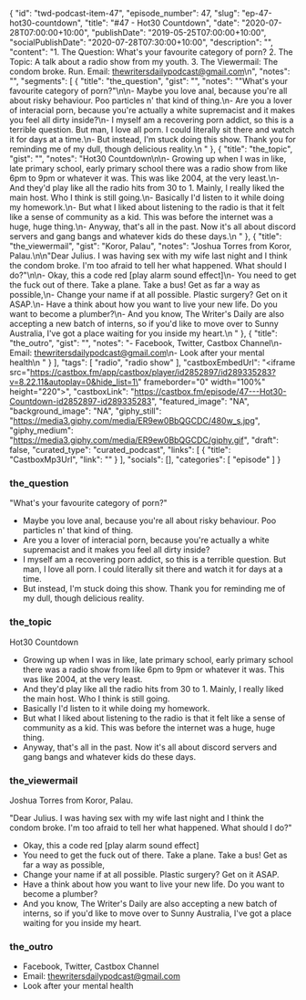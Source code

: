 {
	"id": "twd-podcast-item-47",
	"episode_number": 47,
	"slug": "ep-47-hot30-countdown",
	"title": "#47 - Hot30 Countdown",
	"date": "2020-07-28T07:00:00+10:00",
	"publishDate": "2019-05-25T07:00:00+10:00",
	"socialPublishDate": "2020-07-28T07:30:00+10:00",
	"description": "",
	"content": "1. The Question: What's your favourite category of porn? 2. The Topic: A talk about a radio show from my youth. 3. The Viewermail: The condom broke. Run. Email: thewritersdailypodcast@gmail.com\n",
	"notes": "",
	"segments": [
		{
			"title": "the_question",
			"gist": "",
			"notes": "\"What's your favourite category of porn?\"\n\n- Maybe you love anal, because you're all about risky behaviour. Poo particles n' that kind of thing.\n- Are you a lover of interacial porn, because you're actually a white supremacist and it makes you feel all dirty inside?\n- I myself am a recovering porn addict, so this is a terrible question. But man, I love all porn. I could literally sit there and watch it for days at a time.\n- But instead, I'm stuck doing this show. Thank you for reminding me of my dull, though delicious reality.\n      "
		},
		{
			"title": "the_topic",
			"gist": "",
			"notes": "Hot30 Countdown\n\n- Growing up when I was in like, late primary school, early primary school there was a radio show from like 6pm to 9pm or whatever it was. This was like 2004, at the very least.\n- And they'd play like all the radio hits from 30 to 1. Mainly, I really liked the main host. Who I think is still going.\n- Basically I'd listen to it while doing my homework.\n- But what I liked about listening to the radio is that it felt like a sense of community as a kid. This was before the internet was a huge, huge thing.\n- Anyway, that's all in the past. Now it's all about discord servers and gang bangs and whatever kids do these days.\n      "
		},
		{
			"title": "the_viewermail",
			"gist": "Koror, Palau",
			"notes": "Joshua Torres from Koror, Palau.\n\n\"Dear Julius. I was having sex with my wife last night and I think the condom broke. I'm too afraid to tell her what happened. What should I do?\"\n\n- Okay, this a code red [play alarm sound effect]\n- You need to get the fuck out of there. Take a plane. Take a bus! Get as far a way as possible,\n- Change your name if at all possible. Plastic surgery? Get on it ASAP.\n- Have a think about how you want to live your new life. Do you want to become a plumber?\n- And you know, The Writer's Daily are also accepting a new batch of interns, so if you'd like to move over to Sunny Australia, I've got a place waiting for you inside my heart.\n      "
		},
		{
			"title": "the_outro",
			"gist": "",
			"notes": "- Facebook, Twitter, Castbox Channel\n- Email: thewritersdailypodcast@gmail.com\n- Look after your mental health\n      "
		}
	],
	"tags": [
		"radio",
		"radio show"
	],
	"castboxEmbedUrl": "<iframe src=\"https://castbox.fm/app/castbox/player/id2852897/id289335283?v=8.22.11&autoplay=0&hide_list=1\" frameborder=\"0\" width=\"100%\" height=\"220\"></iframe>",
	"castboxLink": "https://castbox.fm/episode/47---Hot30-Countdown-id2852897-id289335283",
	"featured_image": "NA",
	"background_image": "NA",
	"giphy_still": "https://media3.giphy.com/media/ER9ew0BbQGCDC/480w_s.jpg",
	"giphy_medium": "https://media3.giphy.com/media/ER9ew0BbQGCDC/giphy.gif",
	"draft": false,
	"curated_type": "curated_podcast",
	"links": [
		{
			"title": "CastboxMp3Url",
			"link": ""
		}
	],
	"socials": [],
	"categories": [
		"episode"
	]
}

### the_question

"What's your favourite category of porn?"

- Maybe you love anal, because you're all about risky behaviour. Poo particles n' that kind of thing.
- Are you a lover of interacial porn, because you're actually a white supremacist and it makes you feel all dirty inside?
- I myself am a recovering porn addict, so this is a terrible question. But man, I love all porn. I could literally sit there and watch it for days at a time.
- But instead, I'm stuck doing this show. Thank you for reminding me of my dull, though delicious reality.
      
### the_topic

Hot30 Countdown

- Growing up when I was in like, late primary school, early primary school there was a radio show from like 6pm to 9pm or whatever it was. This was like 2004, at the very least.
- And they'd play like all the radio hits from 30 to 1. Mainly, I really liked the main host. Who I think is still going.
- Basically I'd listen to it while doing my homework.
- But what I liked about listening to the radio is that it felt like a sense of community as a kid. This was before the internet was a huge, huge thing.
- Anyway, that's all in the past. Now it's all about discord servers and gang bangs and whatever kids do these days.
      
### the_viewermail

Joshua Torres from Koror, Palau.

"Dear Julius. I was having sex with my wife last night and I think the condom broke. I'm too afraid to tell her what happened. What should I do?"

- Okay, this a code red [play alarm sound effect]
- You need to get the fuck out of there. Take a plane. Take a bus! Get as far a way as possible,
- Change your name if at all possible. Plastic surgery? Get on it ASAP.
- Have a think about how you want to live your new life. Do you want to become a plumber?
- And you know, The Writer's Daily are also accepting a new batch of interns, so if you'd like to move over to Sunny Australia, I've got a place waiting for you inside my heart.
      
### the_outro

- Facebook, Twitter, Castbox Channel
- Email: thewritersdailypodcast@gmail.com
- Look after your mental health
      
